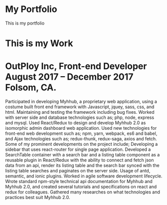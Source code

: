 # My Portfolio
This is my portfolio

# This is my Work
# OutPloy Inc, Front-end Developer August 2017 – December 2017 Folsom, CA.
Participated in developing Myhhub, a proprietary web application, using a costume built front end framework with Javascript, jquey, sass, css, and html. Maintaining and testing the framework including bug fixes. Worked with server side and database technologies such as; php, node, express and mysql. 
Used React/Redux to design and develop Myhhub 2.0 as isomorphic admin dashboard web application. Used new technologies for front-end web development such as; npm, yarn, webpack, es6 and babel, and Ajax technologies such as; redux-thunk, redux-saga, axios and fetch. Some of my prominent developments on the project include; Developing a sidebar that uses react-router for single page application. Developed a SearchTable container with a search bar and a listing table component as a reusable plugin in React/Redux with the ability to connect and fetch json data from an api, render its listing table and the search bar synced with the listing table searches and paginates on the server side. Usage of antd, semantic, and ionic plugins. Worked in agile software development lifecycle. Wrote standard npm-style technical api documentation for Myhhub and Myhhub 2.0, and created several tutorials and specifications on react and redux for colleagues. Gathered many researches on what technologies and practices best suit Myhhub 2.0.

